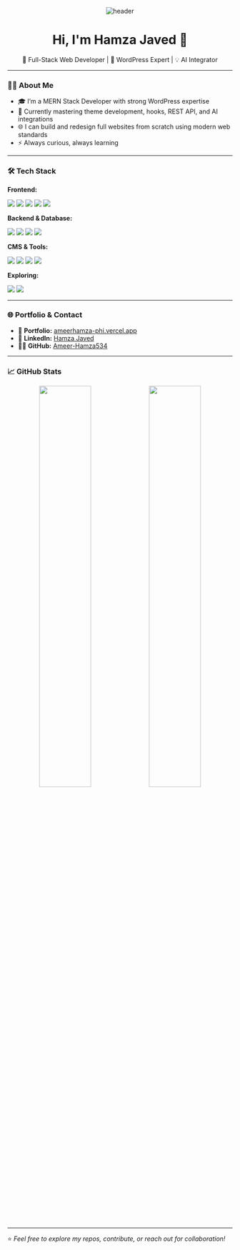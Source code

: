 <!-- Animated Header Banner -->
<p align="center">
  <img src="https://camo.githubusercontent.com/a10d0204a0f00843b32db18408919d4e65b66fcff54f8d13b4ef5085359fa56c/68747470733a2f2f6d656469612e67697068792e636f6d2f6d656469612f6c3049796f793556676c5236514b4a69772f67697068792e676966" alt="header" />
</p>

<h1 align="center">Hi, I'm Hamza Javed 👋</h1>
<p align="center">
  🚀 Full-Stack Web Developer | 🎯 WordPress Expert | 💡 AI Integrator
</p>

---

### 🧑‍💻 About Me

- 🎓 I’m a MERN Stack Developer with strong WordPress expertise
- 🧠 Currently mastering theme development, hooks, REST API, and AI integrations
- 🌐 I can build and redesign full websites from scratch using modern web standards
- ⚡ Always curious, always learning

---

### 🛠️ Tech Stack

**Frontend:**
<p>
  <img src="https://img.shields.io/badge/HTML5-E34F26?style=for-the-badge&logo=html5&logoColor=fff" />
  <img src="https://img.shields.io/badge/CSS3-1572B6?style=for-the-badge&logo=css3&logoColor=fff" />
  <img src="https://img.shields.io/badge/Bootstrap-7952B3?style=for-the-badge&logo=bootstrap&logoColor=fff" />
  <img src="https://img.shields.io/badge/JavaScript-F7DF1E?style=for-the-badge&logo=javascript&logoColor=000" />
  <img src="https://img.shields.io/badge/React-61DAFB?style=for-the-badge&logo=react&logoColor=000" />
</p>

**Backend & Database:**
<p>
  <img src="https://img.shields.io/badge/Node.js-339933?style=for-the-badge&logo=nodedotjs&logoColor=fff" />
  <img src="https://img.shields.io/badge/Express.js-000000?style=for-the-badge&logo=express&logoColor=fff" />
  <img src="https://img.shields.io/badge/MongoDB-47A248?style=for-the-badge&logo=mongodb&logoColor=fff" />
  <img src="https://img.shields.io/badge/MySQL-00758F?style=for-the-badge&logo=mysql&logoColor=fff" />
</p>

**CMS & Tools:**
<p>
  <img src="https://img.shields.io/badge/WordPress-21759B?style=for-the-badge&logo=wordpress&logoColor=fff" />
  <img src="https://img.shields.io/badge/WooCommerce-96588A?style=for-the-badge&logo=woocommerce&logoColor=fff" />
  <img src="https://img.shields.io/badge/GitHub-181717?style=for-the-badge&logo=github&logoColor=fff" />
  <img src="https://img.shields.io/badge/VS Code-007ACC?style=for-the-badge&logo=visual-studio-code&logoColor=fff" />
</p>

**Exploring:**
<p>
  <img src="https://img.shields.io/badge/OpenAI-412991?style=for-the-badge&logo=openai&logoColor=fff" />
  <img src="https://img.shields.io/badge/ChatGPT-10a37f?style=for-the-badge&logo=openai&logoColor=fff" />
</p>

---

### 🌐 Portfolio & Contact

- 📂 **Portfolio:** [ameerhamza-phi.vercel.app](https://ameerhamza-phi.vercel.app/)
- 💼 **LinkedIn:** [Hamza Javed](https://www.linkedin.com/in/hamza-javed-b4a479349/)
- 🧑‍💻 **GitHub:** [Ameer-Hamza534](https://github.com/Ameer-Hamza534)

---

### 📈 GitHub Stats

<p align="center">
  <img src="https://github-readme-stats.vercel.app/api?username=Ameer-Hamza534&show_icons=true&theme=github_dark&hide_border=true" width="48%" />
  <img src="https://github-readme-stats.vercel.app/api/top-langs/?username=Ameer-Hamza534&layout=compact&theme=github_dark&hide_border=true" width="48%" />
</p>

---

⭐ *Feel free to explore my repos, contribute, or reach out for collaboration!*
